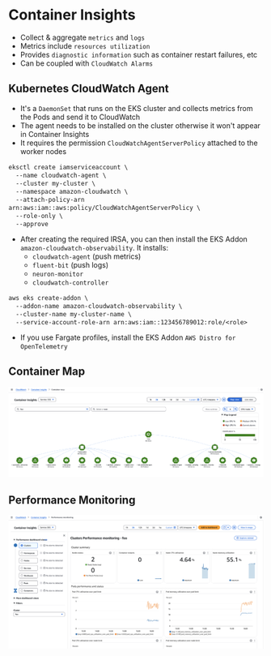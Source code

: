 # Container Insights

- Collect & aggregate `metrics` and `logs`
- Metrics include `resources utilization`
- Provides `diagnostic information` such as container restart failures, etc
- Can be coupled with `CloudWatch Alarms`

## Kubernetes CloudWatch Agent

- It's a `DaemonSet` that runs on the EKS cluster and collects metrics from the Pods and send it to CloudWatch
- The agent needs to be installed on the cluster otherwise it won't appear in Container Insights
- It requires the permission `CloudWatchAgentServerPolicy` attached to the worker nodes

```shell
eksctl create iamserviceaccount \
  --name cloudwatch-agent \
  --cluster my-cluster \
  --namespace amazon-cloudwatch \
  --attach-policy-arn arn:aws:iam::aws:policy/CloudWatchAgentServerPolicy \
  --role-only \
  --approve
```

- After creating the required IRSA, you can then install the EKS Addon `amazon-cloudwatch-observability`. It installs:
  - `cloudwatch-agent` (push metrics)
  - `fluent-bit` (push logs)
  - `neuron-monitor`
  - `cloudwatch-controller`

```shell
aws eks create-addon \
  --addon-name amazon-cloudwatch-observability \
  --cluster-name my-cluster-name \
  --service-account-role-arn arn:aws:iam::123456789012:role/<role>
```

- If you use Fargate profiles, install the EKS Addon `AWS Distro for OpenTelemetry`

## Container Map

![Container Map](.images/container-insights-container-map.png)

## Performance Monitoring

![Performance Monitoring](.images/container-insights-performance-monitoring.png)
